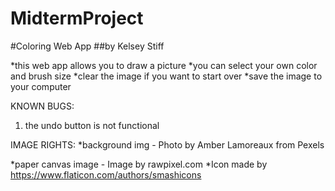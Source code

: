 # MidtermProject
#Coloring Web App
##by Kelsey Stiff

*this web app allows you to draw a picture
*you can select your own color and brush size
*clear the image if you want to start over
*save the image to your computer

KNOWN BUGS:
1) the undo button is not functional

IMAGE RIGHTS:
*background img - Photo by Amber Lamoreaux from Pexels

*paper canvas image - Image by rawpixel.com
*Icon made by 
https://www.flaticon.com/authors/smashicons
